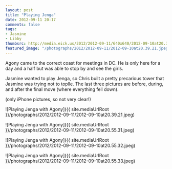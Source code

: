 ```yaml
---
layout: post
title: "Playing Jenga"
date: 2012-09-11 20:17
comments: false
tags:
- Jasmine
- Libby
thumbsrc: http://media.eick.us/2012/2012-09-11/640x640/2012-09-10at20.39.21.jpeg
featured_image: "/photographs/2012/2012-09-11/2012-09-10at20.39.21.jpeg"
---
```

Agony came to the correct coast for meetings in DC.  He is only here for a day and a half but was able to stop by and see the girls.

Jasmine wanted to play Jenga, so Chris built a pretty precarious tower that Jasmine was trying not to toplle.  The last three pictures are before, during, and after the final move (where everything fell down).

(only iPhone pictures, so not very clear!)

![Playing Jenga with Agony]({{ site.mediaUrlRoot }}/photographs/2012/2012-09-11/2012-09-10at20.39.21.jpeg)

![Playing Jenga with Agony]({{ site.mediaUrlRoot }}/photographs/2012/2012-09-11/2012-09-10at20.55.31.jpeg)

![Playing Jenga with Agony]({{ site.mediaUrlRoot }}/photographs/2012/2012-09-11/2012-09-10at20.55.32.jpeg)

![Playing Jenga with Agony]({{ site.mediaUrlRoot }}/photographs/2012/2012-09-11/2012-09-10at20.55.33.jpeg)

